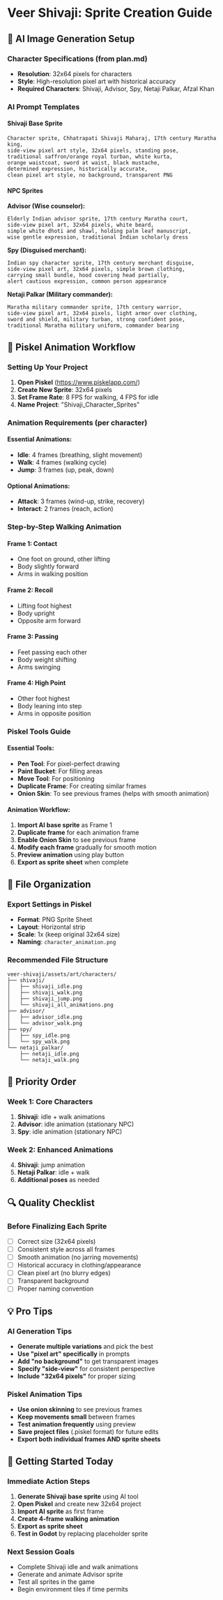 # Veer Shivaji: Sprite Creation Guide

## 🎨 AI Image Generation Setup

### Character Specifications (from plan.md)

- **Resolution**: 32x64 pixels for characters
- **Style**: High-resolution pixel art with historical accuracy
- **Required Characters**: Shivaji, Advisor, Spy, Netaji Palkar, Afzal Khan

### AI Prompt Templates

#### **Shivaji Base Sprite**

```
Character sprite, Chhatrapati Shivaji Maharaj, 17th century Maratha king, 
side-view pixel art style, 32x64 pixels, standing pose, 
traditional saffron/orange royal turban, white kurta, 
orange waistcoat, sword at waist, black mustache, 
determined expression, historically accurate, 
clean pixel art style, no background, transparent PNG
```

#### **NPC Sprites**

**Advisor (Wise counselor):**

```
Elderly Indian advisor sprite, 17th century Maratha court, 
side-view pixel art, 32x64 pixels, white beard, 
simple white dhoti and shawl, holding palm leaf manuscript, 
wise gentle expression, traditional Indian scholarly dress
```

**Spy (Disguised merchant):**

```
Indian spy character sprite, 17th century merchant disguise, 
side-view pixel art, 32x64 pixels, simple brown clothing, 
carrying small bundle, hood covering head partially, 
alert cautious expression, common person appearance
```

**Netaji Palkar (Military commander):**

```
Maratha military commander sprite, 17th century warrior, 
side-view pixel art, 32x64 pixels, light armor over clothing, 
sword and shield, military turban, strong confident pose, 
traditional Maratha military uniform, commander bearing
```

## 🔧 Piskel Animation Workflow

### Setting Up Your Project

1. **Open Piskel** (<https://www.piskelapp.com/>)
2. **Create New Sprite**: 32x64 pixels
3. **Set Frame Rate**: 8 FPS for walking, 4 FPS for idle
4. **Name Project**: "Shivaji_Character_Sprites"

### Animation Requirements (per character)

#### **Essential Animations:**

- **Idle**: 4 frames (breathing, slight movement)
- **Walk**: 4 frames (walking cycle)
- **Jump**: 3 frames (up, peak, down)

#### **Optional Animations:**

- **Attack**: 3 frames (wind-up, strike, recovery)
- **Interact**: 2 frames (reach, action)

### Step-by-Step Walking Animation

#### **Frame 1: Contact**

- One foot on ground, other lifting
- Body slightly forward
- Arms in walking position

#### **Frame 2: Recoil**

- Lifting foot highest
- Body upright
- Opposite arm forward

#### **Frame 3: Passing**

- Feet passing each other
- Body weight shifting
- Arms swinging

#### **Frame 4: High Point**

- Other foot highest
- Body leaning into step
- Arms in opposite position

### Piskel Tools Guide

#### **Essential Tools:**

- **Pen Tool**: For pixel-perfect drawing
- **Paint Bucket**: For filling areas
- **Move Tool**: For positioning
- **Duplicate Frame**: For creating similar frames
- **Onion Skin**: To see previous frames (helps with smooth animation)

#### **Animation Workflow:**

1. **Import AI base sprite** as Frame 1
2. **Duplicate frame** for each animation frame
3. **Enable Onion Skin** to see previous frame
4. **Modify each frame** gradually for smooth motion
5. **Preview animation** using play button
6. **Export as sprite sheet** when complete

## 📁 File Organization

### Export Settings in Piskel

- **Format**: PNG Sprite Sheet
- **Layout**: Horizontal strip
- **Scale**: 1x (keep original 32x64 size)
- **Naming**: `character_animation.png`

### Recommended File Structure

```
veer-shivaji/assets/art/characters/
├── shivaji/
│   ├── shivaji_idle.png
│   ├── shivaji_walk.png
│   ├── shivaji_jump.png
│   └── shivaji_all_animations.png
├── advisor/
│   ├── advisor_idle.png
│   └── advisor_walk.png
├── spy/
│   ├── spy_idle.png
│   └── spy_walk.png
└── netaji_palkar/
    ├── netaji_idle.png
    └── netaji_walk.png
```

## 🎯 Priority Order

### Week 1: Core Characters

1. **Shivaji**: idle + walk animations
2. **Advisor**: idle animation (stationary NPC)
3. **Spy**: idle animation (stationary NPC)

### Week 2: Enhanced Animations

4. **Shivaji**: jump animation
5. **Netaji Palkar**: idle + walk
6. **Additional poses** as needed

## 🔍 Quality Checklist

### Before Finalizing Each Sprite

- [ ] Correct size (32x64 pixels)
- [ ] Consistent style across all frames
- [ ] Smooth animation (no jarring movements)
- [ ] Historical accuracy in clothing/appearance
- [ ] Clean pixel art (no blurry edges)
- [ ] Transparent background
- [ ] Proper naming convention

## 💡 Pro Tips

### AI Generation Tips

- **Generate multiple variations** and pick the best
- **Use "pixel art" specifically** in prompts
- **Add "no background"** to get transparent images
- **Specify "side-view"** for consistent perspective
- **Include "32x64 pixels"** for proper sizing

### Piskel Animation Tips

- **Use onion skinning** to see previous frames
- **Keep movements small** between frames
- **Test animation frequently** using preview
- **Save project files** (.piskel format) for future edits
- **Export both individual frames AND sprite sheets**

## 🚀 Getting Started Today

### Immediate Action Steps

1. **Generate Shivaji base sprite** using AI tool
2. **Open Piskel** and create new 32x64 project
3. **Import AI sprite** as first frame
4. **Create 4-frame walking animation**
5. **Export as sprite sheet**
6. **Test in Godot** by replacing placeholder sprite

### Next Session Goals

- Complete Shivaji idle and walk animations
- Generate and animate Advisor sprite
- Test all sprites in the game
- Begin environment tiles if time permits
